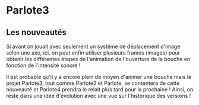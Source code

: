 # Parlote3

## Les nouveautés

Si avant on jouait avec seulement un système de déplacement d'image selon une axe, ici, on peut enfin utiliser plusieurs frames (images) pour obtenir les différentes étapes de l'animation de l'ouverture de la bouche en fonction de l'intensité sonore !

Il est probable qu'il y a encore plein de moyen d'animer une bouche mais le projet Parlote3, tout comme Parlote2 et Parlote, se contentera de cette nouveauté et Parlote4 prendra le relait plus tard pour la prochaine ! Ainsi, on reste dans une idée d'évolution avec une vue sur l'historique des versions !
